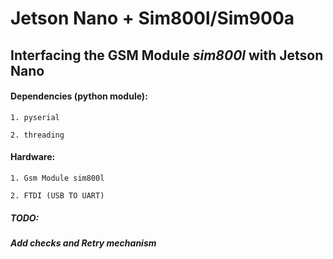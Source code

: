 # Jetson Nano + Sim800l/Sim900a

## Interfacing the GSM Module *sim800l* with Jetson Nano

#### Dependencies (python module):

`1. pyserial`

`2. threading`

#### Hardware:

`1. Gsm Module sim800l`

`2. FTDI (USB TO UART)`

##### TODO:
##### Add checks and Retry mechanism
